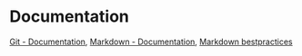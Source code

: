 # Documentation
[Git - Documentation](https://git-scm.com/doc),
[Markdown - Documentation](https://guides.github.com/features/mastering-markdown),
[Markdown bestpractices](https://www.markdownguide.org/basic-syntax/)
